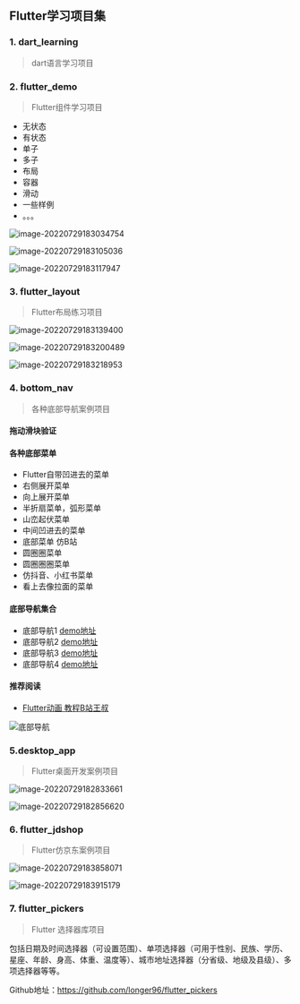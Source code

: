 ## Flutter学习项目集

### 1. dart_learning

> dart语言学习项目

### 2. flutter_demo

> Flutter组件学习项目

- 无状态
- 有状态
- 单子
- 多子
- 布局
- 容器
- 滑动
- 一些样例
- 。。。

![image-20220729183034754](https://cdn.jsdelivr.net/gh/mqxu/wiki-image@master/uPic/image-20220729183034754.png)

![image-20220729183105036](https://cdn.jsdelivr.net/gh/mqxu/wiki-image@master/uPic/image-20220729183105036.png)

![image-20220729183117947](https://cdn.jsdelivr.net/gh/mqxu/wiki-image@master/uPic/image-20220729183117947.png)

### 3. flutter_layout

> Flutter布局练习项目

![image-20220729183139400](https://cdn.jsdelivr.net/gh/mqxu/wiki-image@master/uPic/image-20220729183139400.png)

![image-20220729183200489](https://cdn.jsdelivr.net/gh/mqxu/wiki-image@master/uPic/image-20220729183200489.png)

![image-20220729183218953](https://cdn.jsdelivr.net/gh/mqxu/wiki-image@master/uPic/image-20220729183218953.png)

### 4. bottom_nav

> 各种底部导航案例项目

#### 拖动滑块验证

#### 各种底部菜单

- Flutter自带凹进去的菜单
- 右侧展开菜单
- 向上展开菜单
- 半折扇菜单，弧形菜单
- 山峦起伏菜单
- 中间凹进去的菜单
- 底部菜单 仿B站
- 圆圈圈菜单
- 圆圈圈圈菜单
- 仿抖音、小红书菜单
- 看上去像拉面的菜单

#### 底部导航集合

- 底部导航1 [demo地址](https://github.com/mahmoud-eslami/bottom_animation)
- 底部导航2 [demo地址](https://github.com/imaNNeoFighT/circular_bottom_navigation)
- 底部导航3 [demo地址](https://github.com/therezacuet/Motion-Tab-Bar)
- 底部导航4 [demo地址](https://github.com/retroportalstudio/spincircle_bottom_bar)

#### 推荐阅读

- [Flutter动画 教程B站王叔](https://space.bilibili.com/589533168/channel/detail?cid=130705)

![底部导航](https://cdn.jsdelivr.net/gh/mqxu/wiki-image@master/uPic/%E5%BA%95%E9%83%A8%E5%AF%BC%E8%88%AA.gif)

### 5.desktop_app

> Flutter桌面开发案例项目

![image-20220729182833661](https://cdn.jsdelivr.net/gh/mqxu/wiki-image@master/uPic/image-20220729182833661.png)

![image-20220729182856620](https://cdn.jsdelivr.net/gh/mqxu/wiki-image@master/uPic/image-20220729182856620.png)

### 6. flutter_jdshop

> Flutter仿京东案例项目

![image-20220729183858071](https://cdn.jsdelivr.net/gh/mqxu/wiki-image@master/uPic/image-20220729183858071.png)

![image-20220729183915179](https://cdn.jsdelivr.net/gh/mqxu/wiki-image@master/uPic/image-20220729183915179.png)



### 7. flutter_pickers

> Flutter 选择器库项目

包括日期及时间选择器（可设置范围）、单项选择器（可用于性别、民族、学历、星座、年龄、身高、体重、温度等）、城市地址选择器（分省级、地级及县级）、多项选择器等等。

Github地址：https://github.com/longer96/flutter_pickers
